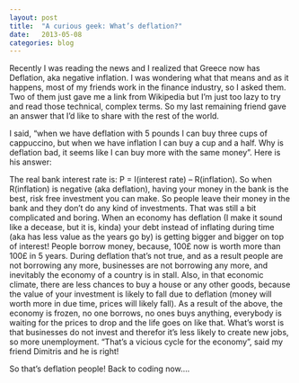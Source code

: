 ```yaml
---
layout: post
title:  "A curious geek: What’s deflation?"
date:   2013-05-08
categories: blog
---
```

Recently I was reading the news and I realized that Greece now has Deflation, aka negative inflation. I was wondering what that means and as it happens, most of my friends work in the finance industry, so I asked them. Two of them just gave me a link from Wikipedia but I’m just too lazy to try and read those technical, complex terms. So my last remaining friend gave an answer that I’d like to share with the rest of the world.

I said, “when we have deflation with 5 pounds I can buy three cups of cappuccino, but when we have inflation I can buy a cup and a half. Why is deflation bad, it seems like I can buy more with the same money”. Here is his answer:

The real bank interest rate is: P = I(interest rate) – R(inflation). So when R(inflation) is negative (aka deflation), having your money in the bank is the best, risk free investment you can make. So people leave their money in the bank and they don’t do any kind of investments. That was still a bit complicated and boring.
When an economy has deflation (I make it sound like a decease, but it is, kinda) your debt instead of inflating during time (aka has less value as the years go by) is getting bigger and bigger on top of interest!
People borrow money, because, 100£ now is worth more than 100£ in 5 years. During deflation that’s not true,  and as a result people are not borrowing any more, businesses are not borrowing any more, and inevitably the economy of a country is in stall.
Also, in that economic climate, there are less chances to buy a house or any other goods, because the value of your investment is likely to fall due to deflation (money will worth more in due time, prices will likely fall).
As a result of the above, the economy is frozen, no one borrows, no ones buys anything, everybody is waiting for the prices to drop and the life goes on like that. What’s worst is that businesses do not invest and therefor it’s less likely to create new jobs, so more unemployment. “That’s a vicious cycle for the economy”, said my friend Dimitris and he is right!

So that’s deflation people! Back to coding now….
